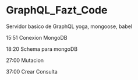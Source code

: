 # GraphQL_Fazt_Code
Servidor basico de GraphQL yoga, mongoose, babel


15:51 Conexion MongoDB

18:20 Schema para mongoDB

27:00 Mutacion

37:00 Crear Consulta